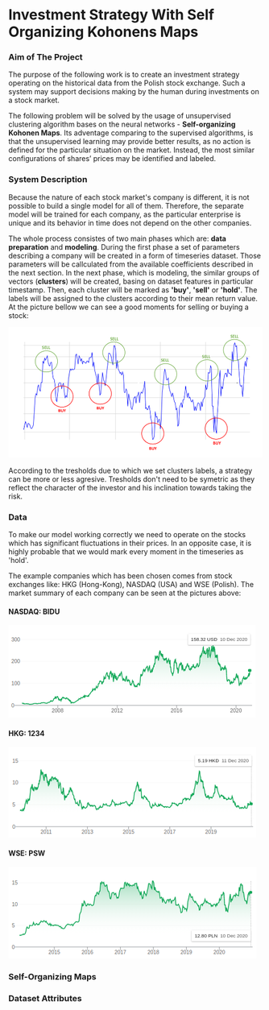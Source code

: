 # Investment Strategy With Self Organizing Kohonens Maps

### Aim of The Project
The purpose of the following work is to create an investment strategy operating on the historical data from the Polish stock exchange. Such a system may support decisions making by the human during investments on a stock market. 

The following problem will be solved by the usage of unsupervised clustering algorithm bases on the neural networks - **Self-organizing Kohonen Maps**. Its adventage comparing to the supervised algorithms, is that the unsupervised learning may provide better results, as no action is defined for the particular situation on the market. Instead, the most similar configurations of shares’ prices may be identified and labeled.

### System Description
Because the nature of each stock market's company is different, it is not possible to build a single model for all of them. Therefore, the separate model will be trained for each company, as the particular enterprise is unique and its behavior in time does not depend on the other companies.

The whole process consistes of two main phases which are: **data preparation** and **modeling**. During the first phase a set of parameters describing a company will be created in a form of timeseries dataset. Those parameters will be callculated from the available coefficients described in the next section. In the next phase, which is modeling, the similar groups of vectors (**clusters**) will be created, basing on dataset features in particular timestamp. Then, each cluster will be marked as **'buy'**, **'sell'** or **'hold'**. The labels will be assigned to the clusters according to their mean return value. At the picture bellow we can see a good moments for selling or buying a stock:

<img src='images/buy_sell.png'>

According to the tresholds due to which we set clusters labels, a strategy can be more or less agresive. Tresholds don't need to be symetric as they reflect the
character of the investor and his inclination towards taking the risk.

### Data
To make our model working correctly we need to operate on the stocks which has significant fluctuations in their prices. In an opposite case, it is highly probable that we would mark every moment in the timeseries as 'hold'.

The example companies which has been chosen comes from stock exchanges like: HKG (Hong-Kong), NASDAQ (USA) and WSE (Polish). The market summary of each company can be seen at the pictures above:

#### NASDAQ: BIDU
<img src='images/baidu.png' title='NASDAQ: BIDU'>

#### HKG: 1234
<img src='images/ltd.png' title='HKG: 1234'>

#### WSE: PSW
<img src='images/PGS.png' title='WSE: PSW'>


### Self-Organizing Maps





### Dataset Attributes

